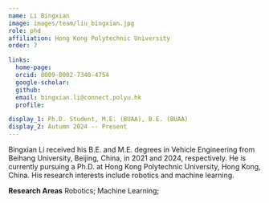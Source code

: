 ```yaml
---
name: Li Bingxian
image: images/team/liu_bingxian.jpg
role: phd
affiliation: Hong Kong Polytechnic University
order: 7

links:
  home-page: 
  orcid: 0009-0002-7340-4754
  google-scholar: 
  github: 
  email: bingxian.li@connect.polyu.hk
  profile: 

display_1: Ph.D. Student, M.E. (BUAA), B.E. (BUAA)
display_2: Autumn 2024 -- Present
---
```


<!--  Add a short self introduction here -->
<!-- Like Research Areas -->

Bingxian Li received his B.E. and M.E. degrees in Vehicle Engineering from Beihang University, Beijing, China, in 2021 and 2024, respectively. He is currently pursuing a Ph.D. at Hong Kong Polytechnic University, Hong Kong, China. His research interests include robotics and machine learning.

**Research Areas**
Robotics; Machine Learning;
